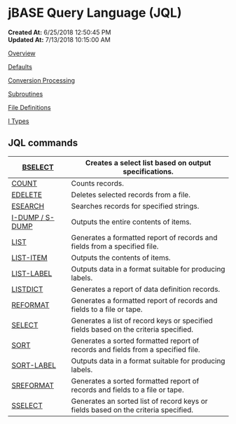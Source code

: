 # jBASE Query Language (JQL)

**Created At:** 6/25/2018 12:50:45 PM  
**Updated At:** 7/13/2018 10:15:00 AM  


[Overview](321279-jql)

[Defaults](321283-defaults)

[Conversion Processing](321577-conversion-processing)

[Subroutines](324520-subroutines)

[File Definitions](324521-file-definitions)

[I Types](321294-i-types)



## JQL commands 


| [BSELECT](321312-bselect)<br> | Creates a select list based on output specifications.<br> |
| --- | --- |
| [COUNT](321313-count)<br> | Counts records.<br> |
| [EDELETE](321314-edelete)<br> | Deletes selected records from a file.<br> |
| [ESEARCH](321315-esearch)<br> | Searches records for specified strings.<br> |
| [I-DUMP / S-DUMP](321316-i-dump-s-dump)<br> | Outputs the entire contents of items.<br> |
| [LIST](321317-list)<br> | Generates a formatted report of records and fields from a specified file.<br> |
| [LIST-ITEM](321318-list-item)<br> | Outputs the contents of items.<br> |
| [LIST-LABEL](321319-list-label)<br> | Outputs data in a format suitable for producing labels.<br> |
| [LISTDICT](321320-listdict)<br> | Generates a report of data definition records.<br> |
| [REFORMAT](321321-reformat)<br> | Generates a formatted report of records and fields to a file or tape.<br> |
| [SELECT](321322-select)<br> | Generates a list of record keys or specified fields based on the criteria specified.<br> |
| [SORT](321324-sort)<br> | Generates a sorted formatted report of records and fields from a specified file.<br> |
| [SORT-LABEL](321327-sort-label)<br> | Outputs data in a format suitable for producing labels.<br> |
| [SREFORMAT](321325-srefformat)<br> | Generates a sorted formatted report of records and fields to a file or tape.<br> |
| [SSELECT](321326-sselect)<br> | Generates an sorted list of record keys or fields based on the criteria specified.<br> |




